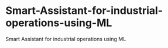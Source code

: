 # Smart-Assistant-for-industrial-operations-using-ML
Smart Assistant for industrial operations using ML

